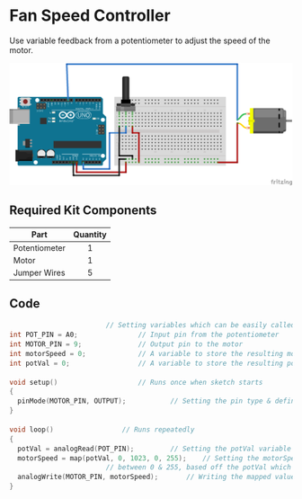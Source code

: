 # Fan Speed Controller

Use variable feedback from a potentiometer to adjust the speed of the motor.

![alt text](fan-speed-controller.png "Fan Speed Controller Circuit")

## Required Kit Components
| Part          | Quantity  	|
| ------------- |:-------------:|
| Potentiometer	| 1 		|
| Motor		| 1		|
| Jumper Wires	| 5     	|

## Code
```cpp										
						// Setting variables which can be easily called to later
int POT_PIN = A0;				// Input pin from the potentiometer
int MOTOR_PIN = 9;				// Output pin to the motor
int motorSpeed = 0;				// A variable to store the resulting motor speed value
int potVal = 0;					// A variable to store the resulting potentiometer value

void setup()					// Runs once when sketch starts
{
  pinMode(MOTOR_PIN, OUTPUT);			// Setting the pin type & defining the I/O
}

void loop()					// Runs repeatedly
{
  potVal = analogRead(POT_PIN);			// Setting the potVal variable to the reading from the POT_PIN
  motorSpeed = map(potVal, 0, 1023, 0, 255);	// Setting the motorSpeed variable to an equivalent variable
						// between 0 & 255, based off the potVal which is between 0 & 1023
  analogWrite(MOTOR_PIN, motorSpeed);		// Writing the mapped value to the motorSpeed pin
}
```
